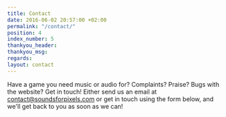 ```yaml
---
title: Contact
date: 2016-06-02 20:57:00 +02:00
permalink: "/contact/"
position: 4
index_number: 5
thankyou_header: 
thankyou_msg: 
regards: 
layout: contact
---
```


Have a game you need music or audio for? Complaints? Praise? Bugs with the website? Get in touch! Either send us an email at [contact@soundsforpixels.com](mailto:contact@soundsforpixels.com) or get in touch using the form below, and we'll get back to you as soon as we can!
